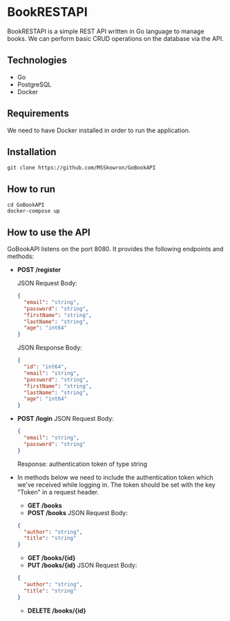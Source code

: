 # BookRESTAPI

BookRESTAPI is a simple REST API written in Go language to manage books. We can perform basic CRUD operations on the database via the API.

## Technologies

- Go
- PostgreSQL
- Docker

## Requirements

We need to have Docker installed in order to run the application.

## Installation

`git clone https://github.com/MSSkowron/GoBookAPI`

## How to run

```
cd GoBookAPI
docker-compose up
```

## How to use the API

GoBookAPI listens on the port 8080. It provides the following endpoints and methods:

- **POST /register**

  JSON Request Body:

  ```json
  {
    "email": "string",
    "password": "string",
    "firstName": "string",
    "lastName": "string",
    "age": "int64"
  }
  ```

  JSON Response Body:

  ```json
  {
    "id": "int64",
    "email": "string",
    "password": "string",
    "firstName": "string",
    "lastName": "string",
    "age": "int64"
  }
  ```

- **POST /login**
  JSON Request Body:

  ```json
  {
    "email": "string",
    "password": "string"
  }
  ```

  Response: authentication token of type string
  <br/>

- In methods below we need to include the authentication token which we've received while logging in. The token should be set with the key "Token" in a request header.

  - **GET /books**
  - **POST /books**
    JSON Request Body:

  ```json
  {
    "author": "string",
    "title": "string"
  }
  ```

  - **GET /books/{id}**
  - **PUT /books/{id}**
    JSON Request Body:

  ```json
  {
    "author": "string",
    "title": "string"
  }
  ```

  - **DELETE /books/{id}**
